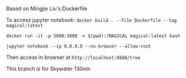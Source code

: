 Based on Mingjie Liu's Dockerfile

To access jupyter notebook:
`` docker build . --file Dockerfile --tag magical:latest ``

``docker run -it -p 5800:5800 -v $(pwd):/MAGICAL magical:latest bash``

``jupyter notebook --ip 0.0.0.0 --no-browser --allow-root``

Then access in browser at `http://localhost:8888/tree`


This branch is for Skywater 130nm
